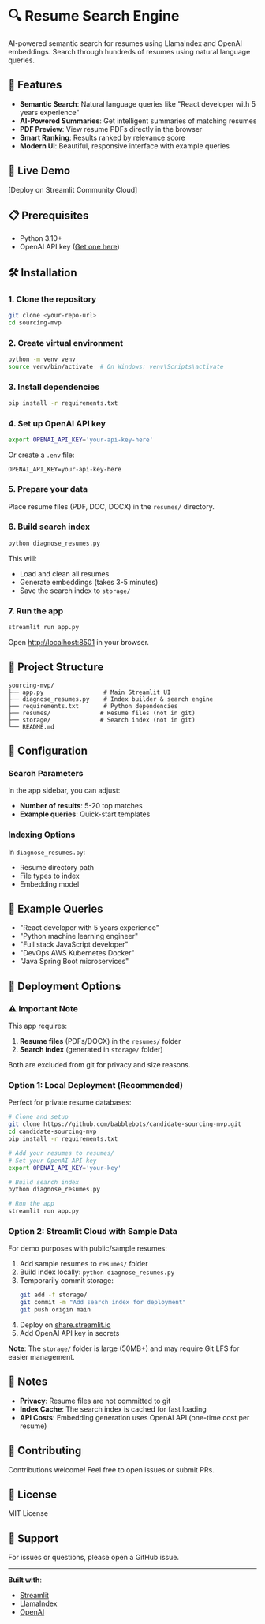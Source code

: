 # 🔍 Resume Search Engine

AI-powered semantic search for resumes using LlamaIndex and OpenAI embeddings. Search through hundreds of resumes using natural language queries.

## 🌟 Features

- **Semantic Search**: Natural language queries like "React developer with 5 years experience"
- **AI-Powered Summaries**: Get intelligent summaries of matching resumes
- **PDF Preview**: View resume PDFs directly in the browser
- **Smart Ranking**: Results ranked by relevance score
- **Modern UI**: Beautiful, responsive interface with example queries

## 🚀 Live Demo

[Deploy on Streamlit Community Cloud]

## 📋 Prerequisites

- Python 3.10+
- OpenAI API key ([Get one here](https://platform.openai.com/api-keys))

## 🛠️ Installation

### 1. Clone the repository

```bash
git clone <your-repo-url>
cd sourcing-mvp
```

### 2. Create virtual environment

```bash
python -m venv venv
source venv/bin/activate  # On Windows: venv\Scripts\activate
```

### 3. Install dependencies

```bash
pip install -r requirements.txt
```

### 4. Set up OpenAI API key

```bash
export OPENAI_API_KEY='your-api-key-here'
```

Or create a `.env` file:
```
OPENAI_API_KEY=your-api-key-here
```

### 5. Prepare your data

Place resume files (PDF, DOC, DOCX) in the `resumes/` directory.

### 6. Build search index

```bash
python diagnose_resumes.py
```

This will:
- Load and clean all resumes
- Generate embeddings (takes 3-5 minutes)
- Save the search index to `storage/`

### 7. Run the app

```bash
streamlit run app.py
```

Open [http://localhost:8501](http://localhost:8501) in your browser.

## 📁 Project Structure

```
sourcing-mvp/
├── app.py                 # Main Streamlit UI
├── diagnose_resumes.py    # Index builder & search engine
├── requirements.txt       # Python dependencies
├── resumes/              # Resume files (not in git)
├── storage/              # Search index (not in git)
└── README.md
```

## 🔧 Configuration

### Search Parameters

In the app sidebar, you can adjust:
- **Number of results**: 5-20 top matches
- **Example queries**: Quick-start templates

### Indexing Options

In `diagnose_resumes.py`:
- Resume directory path
- File types to index
- Embedding model

## 🎯 Example Queries

- "React developer with 5 years experience"
- "Python machine learning engineer"
- "Full stack JavaScript developer"
- "DevOps AWS Kubernetes Docker"
- "Java Spring Boot microservices"

## 🚢 Deployment Options

### ⚠️ Important Note

This app requires:
1. **Resume files** (PDFs/DOCX) in the `resumes/` folder
2. **Search index** (generated in `storage/` folder)

Both are excluded from git for privacy and size reasons.

### Option 1: Local Deployment (Recommended)

Perfect for private resume databases:

```bash
# Clone and setup
git clone https://github.com/babblebots/candidate-sourcing-mvp.git
cd candidate-sourcing-mvp
pip install -r requirements.txt

# Add your resumes to resumes/
# Set your OpenAI API key
export OPENAI_API_KEY='your-key'

# Build search index
python diagnose_resumes.py

# Run the app
streamlit run app.py
```

### Option 2: Streamlit Cloud with Sample Data

For demo purposes with public/sample resumes:

1. Add sample resumes to `resumes/` folder
2. Build index locally: `python diagnose_resumes.py`
3. Temporarily commit storage: 
   ```bash
   git add -f storage/
   git commit -m "Add search index for deployment"
   git push origin main
   ```
4. Deploy on [share.streamlit.io](https://share.streamlit.io)
5. Add OpenAI API key in secrets

**Note**: The `storage/` folder is large (50MB+) and may require Git LFS for easier management.

## 📝 Notes

- **Privacy**: Resume files are not committed to git
- **Index Cache**: The search index is cached for fast loading
- **API Costs**: Embedding generation uses OpenAI API (one-time cost per resume)

## 🤝 Contributing

Contributions welcome! Feel free to open issues or submit PRs.

## 📄 License

MIT License

## 🙋 Support

For issues or questions, please open a GitHub issue.

---

**Built with**:
- [Streamlit](https://streamlit.io/)
- [LlamaIndex](https://www.llamaindex.ai/)
- [OpenAI](https://openai.com/)

